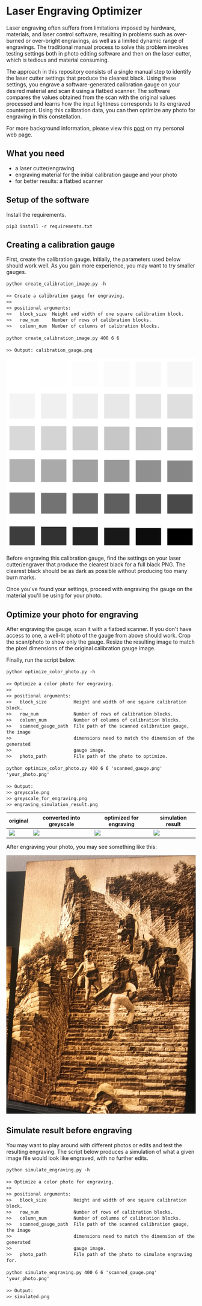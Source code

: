 # Laser Engraving Optimizer

Laser engraving often suffers from limitations imposed by hardware, materials, and laser control software, resulting in problems such as over-burned or over-bright engravings, as well as a limited dynamic range of engravings. The traditional manual process to solve this problem involves testing settings both in photo editing software and then on the laser cutter, which is tedious and material consuming.

The approach in this repository consists of a single manual step to identify the laser cutter settings that produce the clearest black. Using these settings, you engrave a software-generated calibration gauge on your desired material and scan it using a flatbed scanner. The software compares the values obtained from the scan with the original values processed and learns how the input lightness corresponds to its engraved counterpart. Using this calibration data, you can then optimize any photo for engraving in this constellation.

For more background information, please view this [post](https://laurenzseidel.com/projects/laser-engravings) on my personal web page.

## What you need

- a laser cutter/engraving
- engraving material for the initial calibration gauge and your photo
- for better results: a flatbed scanner

## Setup of the software

Install the requirements.

```
pip3 install -r requirements.txt
```


## Creating a calibration gauge

First, create the calibration gauge. Initially, the parameters used below should work well. As you gain more experience, you may want to try smaller gauges.

```
python create_calibration_image.py -h

>> Create a calibration gauge for engraving.
>> 
>> positional arguments:
>>   block_size  Height and width of one square calibration block.
>>   row_num     Number of rows of calibration blocks.
>>   column_num  Number of columns of calibration blocks.

python create_calibration_image.py 400 6 6

>> Output: calibration_gauge.png
```

![](./sample_images/calibration_image.png?raw=true)

Before engraving this calibration gauge, find the settings on your laser cutter/engraver that produce the clearest black for a full black PNG. The clearest black should be as dark as possible without producing too many burn marks.

Once you've found your settings, proceed with engraving the gauge on the material you'll be using for your photo.

## Optimize your photo for engraving

After engraving the gauge, scan it with a flatbed scanner. If you don't have access to one, a well-lit photo of the gauge from above should work. Crop the scan/photo to show only the gauge. Resize the resulting image to match the pixel dimensions of the original calibration gauge image.

Finally, run the script below.

```
python optimize_color_photo.py -h

>> Optimize a color photo for engraving.
>> 
>> positional arguments:
>>   block_size          Height and width of one square calibration block.
>>   row_num             Number of rows of calibration blocks.
>>   column_num          Number of columns of calibration blocks.
>>   scanned_gauge_path  File path of the scanned calibration gauge, the image
>>                       dimensions need to match the dimension of the generated
>>                       gauge image.
>>   photo_path          File path of the photo to optimize.

python optimize_color_photo.py 400 6 6 'scanned_gauge.png' 'your_photo.png'

>> Output: 
>> greyscale.png
>> greyscale_for_engraving.png
>> engraving_simulation_result.png
```

| original                                    | converted into greyscale                    | optimized for engraving                               | simulation result                           |
|---------------------------------------------|---------------------------------------------|-------------------------------------------------------|---------------------------------------------|
| ![](./sample_images/original.jpeg?raw=true) | ![](./sample_images/greyscale.jpg?raw=true) | ![](./sample_images/engraving_optimized.png?raw=true) | ![](./sample_images/simulated.png?raw=true) |

After engraving your photo, you may see something like this:

![](./sample_images/result.jpg?raw=true)

## Simulate result before engraving

You may want to play around with different photos or edits and test the resulting engraving. The script below produces a simulation of what a given image file would look like engraved, with no further edits.

```
python simulate_engraving.py -h

>> Optimize a color photo for engraving.
>> 
>> positional arguments:
>>   block_size          Height and width of one square calibration block.
>>   row_num             Number of rows of calibration blocks.
>>   column_num          Number of columns of calibration blocks.
>>   scanned_gauge_path  File path of the scanned calibration gauge, the image
>>                       dimensions need to match the dimension of the generated
>>                       gauge image.
>>   photo_path          File path of the photo to simulate engraving for.

python simulate_engraving.py 400 6 6 'scanned_gauge.png' 'your_photo.png'

>> Output: 
>> simulated.png
```